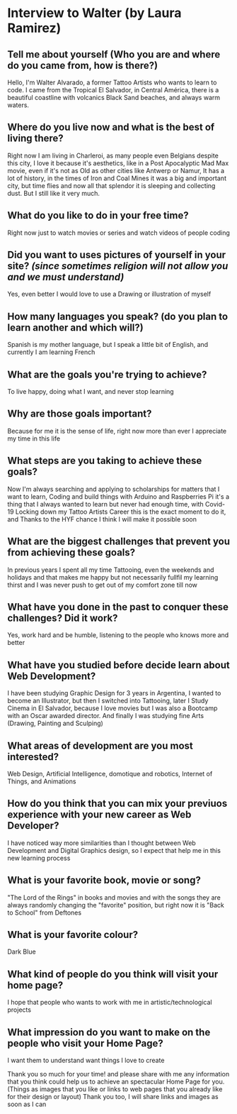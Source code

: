 # Interview to Walter (by Laura Ramirez)

## Tell me about yourself (Who you are and where do you came from, how is there?)
Hello, I'm Walter Alvarado, a former Tattoo Artists who wants to learn to code. I came from the Tropical El Salvador, in Central América, there is a beautiful coastline with volcanics Black Sand beaches, and always warm waters.

## Where do you live now and what is the best of living there?
Right now I am living in Charleroi, as many people even Belgians despite this city, I love it because it's aesthetics, like in a Post Apocalyptic Mad Max movie, even if it's not as Old as other cities like Antwerp or Namur, It has a lot of history, in the times of Iron and Coal Mines it was a big and important city, but time flies and now all that splendor it is sleeping and collecting dust. But I still like it very much.

## What do you like to do in your free time?
Right now just to watch movies or series and watch videos of people coding

## Did you want to uses pictures of yourself in your site? *(since sometimes religion will not allow you and we must understand)*
Yes, even better I would love to use a Drawing or illustration of myself

## How many languages you speak? (do you plan to learn another and which will?)
Spanish is my mother language, but I speak a little bit of English, and currently I am learning French

## What are the goals you're trying to achieve?
To live happy, doing what I want, and never stop learning

## Why are those goals important?
Because for me it is the sense of life, right now more than ever I appreciate my time in this life

## What steps are you taking to achieve these goals?
Now I'm always searching and applying to scholarships for matters that I want to learn, Coding and build things with Arduino and Raspberries Pi it's a thing that I always wanted to learn but never had enough time, with Covid-19 Locking down my Tattoo Artists Career this is the exact moment to do it, and Thanks to the HYF chance I think I will make it possible soon 

## What are the biggest challenges that prevent you from achieving these goals?
In previous years I spent all my time Tattooing, even the weekends and holidays and that makes me happy but not necessarily fullfil my learning thirst and I was never push to get out of my comfort zone till now

## What have you done in the past to conquer these challenges? Did it work?
Yes, work hard and be humble, listening to the people who knows more and better

## What have you studied before decide learn about Web Development?
I have been studying Graphic Design for 3 years in Argentina, I wanted to become an Illustrator, but then I switched into Tattooing, later I Study Cinema in El Salvador, because I love movies but I was also a Bootcamp with an Oscar awarded director. And finally I was studying fine Arts (Drawing, Painting and Sculping)

## What areas of development are you most interested?
Web Design, Artificial Intelligence, domotique and robotics, Internet of Things, and Animations

## How do you think that you can mix your previuos experience with your new career as Web Developer?
I have noticed way more similarities than I thought between Web Development and Digital Graphics design, so I expect that help me in this new learning process

## What is your favorite book, movie or song?
"The Lord of the Rings" in books and movies and with the songs they are always randomly changing the "favorite" position, but right now it is "Back to School" from Deftones

## What is your favorite colour?
Dark Blue

## What kind of people do you think will visit your home page?
I hope that people who wants to work with me in artistic/technological projects 

## What impression do you want to make on the people who visit your Home Page?
I want them to understand want things I love to create

Thank you so much for your time! and please share with me any information that you think could help us to achieve an spectacular Home Page for you. (Things as images that you like or links to web pages that you already like for their design or layout)
Thank you too, I will share links and images as soon as I can

